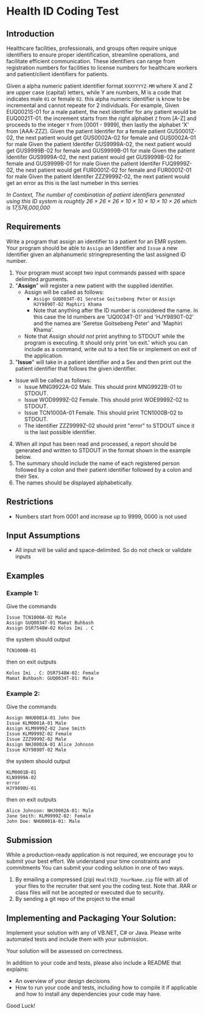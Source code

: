 # Health ID Coding Test

## Introduction

Healthcare facilities, professionals, and groups often require unique identifiers to ensure proper identification, streamline operations, and facilitate efficient communication. These identifiers can range from registration numbers for facilities to license numbers for healthcare workers and patient/client identifiers for patients.

Given a alpha numeric patient identifier format `XXXYYYYZ-MM` where X and Z are upper case (capital) letters, while Y are numbers, M is a code that indicates male `01` or female `02`. this alpha numeric identifier is know to be incremental and cannot repeate for 2 individuals. For example, Given EUQ0021S-01 for a male patient, the next identifier for any patient would be EUQ0021T-01. the increment starts from the right alphabet `Z` from [A-Z] and proceeds to the integer `Y` from [0001 - 9999], then lastly the alphabet 'X' from [AAA-ZZZ]. 
Given the patient Identifer for a female patient GUS0001Z-02, the next patient would get GUS0002A-02 for female and GUS0002A-01 for male
Given the patient Identifer GUS9999A-02, the next patient would get GUS9999B-02 for female and GUS9999B-01 for male
Given the patient Identifer GUS9999A-02, the next patient would get GUS9999B-02 for female and GUS9999B-01 for male
Given the patient Identifer FUQ9999Z-02, the next patient would get FUR0001Z-02 for female and FUR0001Z-01 for male
Given the patient Identifer ZZZ9999Z-02, the next patient would get an error as this is the last numeber in this serries

*In Context, The number of combination of patient identifiers generated using this ID system is roughtly 26 × 26 × 26 × 10 × 10 × 10 × 10 × 26 which is 17,576,000,000*

## Requirements
Write a program that assign an identifier to a patient for an EMR system.
Your program should be able to `Assign` an Identifier and `Issue` a new Identifier given an alphanumeric stringrepresenting the last assigned ID number.

1. Your program must accept two input commands passed with space delimited arguments.
2. "**Assign**" will register a new patient with the supplied identifier.
    * Assign will be called as follows:
        * `Assign GUQ0034T-01 Seretse Goitsebeng Peter` or `Assign HJY9890T-02 Maphiri Khama`
        * Note that anything after the ID number is considered the name. In this case the Id numbers are 'UQ0034T-01' and 'HJY9890T-02' and the namea are 'Seretse Goitsebeng Peter' and 'Maphiri Khama'.
    * Note that Assign *should not* print anything to STDOUT while the program is executing. It should only print 'on exit.' which you can include as a command, write out to a text file or implement on exit of the application.
3. "**Issue**" will take in a patient identifier and a Sex and then print out the patient identifier that follows the given identifier.
  * Issue will be called as follows:
    * Issue MNG9922A-02 Male. This should print MNG9922B-01 to STDOUT.
    * Issue WOD9999Z-02 Female. This should print WOE9999Z-02 to STDOUT.
    * Issue TCN1000A-01 Female. This should print TCN1000B-02 to STDOUT.
    * The identifier ZZZ9999Z-02 should print "error" to STDOUT since it is the last possible identifier.
4. When all input has been read and processed, a report should be generated and written to STDOUT in the format shown
in the example below.
5. The summary should include the name of each registered person followed by a colon and their patient identifier followed by a colon and their Sex.
6. The names should be displayed alphabetically.

## Restrictions

- Numbers start from 0001 and increase up to 9999, 0000 is not used

## Input Assumptions

- All input will be valid and space-delimited. So do not check or validate inputs

## Examples

### Example 1:
Give the commands
```
Issue TCN1000A-02 Male
Assign GUQ0034T-01 Mamat Buhbash
Assign DSR7548W-02 Kolos Imi . C
```

the system should output
```
TCN1000B-01
```

then on exit outputs
```
Kolos Imi . C: DSR7548W-02: Female
Mamat Buhbash: GUQ0034T-01: Male
```


### Example 2:
Give the commands
```
Assign NHU0001A-01 John Doe
Issue KLM0001A-01 Male
Assign KLM9999Z-02 Jane Smith
Issue KLM9999Z-02 Female
Issue ZZZ9999Z-02 Male
Assign NHJ0002A-01 Alice Johnson
Issue HJY9890T-02 Male
```

the system should output
```
KLM0001B-01
KLN9999A-02
error
HJY9890U-01
```

then on exit outputs
```
Alice Johnson: NHJ0002A-01: Male
Jane Smith: KLM9999Z-02: Female
John Doe: NHU0001A-01: Male
```


## Submission

While a production-ready application is not required, we encourage you to submit your best effort. We understand your time constraints and commitments
You can submit your coding solution in one of two ways.
1. By emailing a compressed (zip) `HealthID_YourName.zip` file with all of your files to the recruiter that sent you the coding test. Note that .RAR or class files will not be accepted or executed due to security.
2. By sending a git repo of the project to the email


## Implementing and Packaging Your Solution:

Implement your solution with any of VB.NET, C# or Java. Please write automated tests and include them with your submission.

Your solution will be assessed on correctness.

In addition to your code and tests, please also include a README that explains:

- An overview of your design decisions
- How to run your code and tests, including how to compile it if applicable and how to install any dependencies your code may have.

Good Luck!
